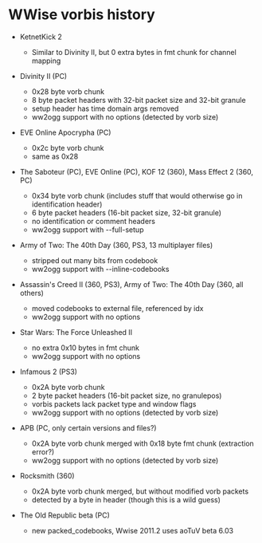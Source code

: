 ﻿# WWise vorbis history

* KetnetKick 2
  * Similar to Divinity II, but 0 extra bytes in fmt chunk for channel
    mapping

* Divinity II (PC)
  * 0x28 byte vorb chunk
  * 8 byte packet headers with 32-bit packet size and 32-bit granule
  * setup header has time domain args removed
  * ww2ogg support with no options (detected by vorb size)

* EVE Online Apocrypha (PC)
  * 0x2c byte vorb chunk
  * same as 0x28

* The Saboteur (PC), EVE Online (PC), KOF 12 (360), Mass Effect 2 (360, PC)
  * 0x34 byte vorb chunk (includes stuff that would otherwise go in identification header)
  * 6 byte packet headers (16-bit packet size, 32-bit granule)
  * no identification or comment headers
  * ww2ogg support with --full-setup

* Army of Two: The 40th Day (360, PS3, 13 multiplayer files)
  * stripped out many bits from codebook
  * ww2ogg support with --inline-codebooks

* Assassin's Creed II (360, PS3), Army of Two: The 40th Day (360, all others)
  * moved codebooks to external file, referenced by idx
  * ww2ogg support with no options

* Star Wars: The Force Unleashed II
  * no extra 0x10 bytes in fmt chunk
  * ww2ogg support with no options

* Infamous 2 (PS3)
  * 0x2A byte vorb chunk
  * 2 byte packet headers (16-bit packet size, no granulepos)
  * vorbis packets lack packet type and window flags
  * ww2ogg support with no options (detected by vorb size)

* APB (PC, only certain versions and files?)
  * 0x2A byte vorb chunk merged with 0x18 byte fmt chunk (extraction error?)
  * ww2ogg support with no options (detected by vorb size)

* Rocksmith (360)
  * 0x2A byte vorb chunk merged, but without modified vorb packets
  * detected by a byte in header (though this is a wild guess)

* The Old Republic beta (PC)
  * new packed_codebooks, Wwise 2011.2 uses aoTuV beta 6.03
